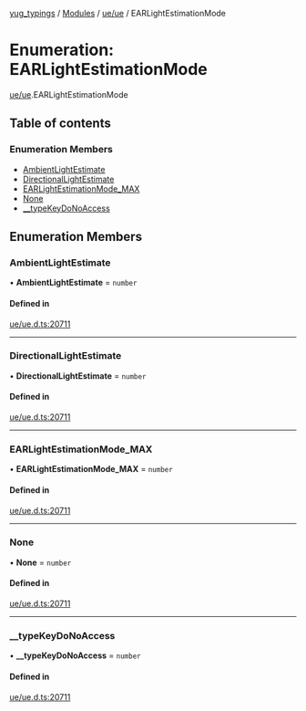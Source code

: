 [yug_typings](../README.md) / [Modules](../modules.md) / [ue/ue](../modules/ue_ue.md) / EARLightEstimationMode

# Enumeration: EARLightEstimationMode

[ue/ue](../modules/ue_ue.md).EARLightEstimationMode

## Table of contents

### Enumeration Members

- [AmbientLightEstimate](ue_ue.EARLightEstimationMode.md#ambientlightestimate)
- [DirectionalLightEstimate](ue_ue.EARLightEstimationMode.md#directionallightestimate)
- [EARLightEstimationMode\_MAX](ue_ue.EARLightEstimationMode.md#earlightestimationmode_max)
- [None](ue_ue.EARLightEstimationMode.md#none)
- [\_\_typeKeyDoNoAccess](ue_ue.EARLightEstimationMode.md#__typekeydonoaccess)

## Enumeration Members

### AmbientLightEstimate

• **AmbientLightEstimate** = `number`

#### Defined in

[ue/ue.d.ts:20711](https://github.com/YugMetaverse/yug_typings/blob/b7d9b19/ue/ue.d.ts#L20711)

___

### DirectionalLightEstimate

• **DirectionalLightEstimate** = `number`

#### Defined in

[ue/ue.d.ts:20711](https://github.com/YugMetaverse/yug_typings/blob/b7d9b19/ue/ue.d.ts#L20711)

___

### EARLightEstimationMode\_MAX

• **EARLightEstimationMode\_MAX** = `number`

#### Defined in

[ue/ue.d.ts:20711](https://github.com/YugMetaverse/yug_typings/blob/b7d9b19/ue/ue.d.ts#L20711)

___

### None

• **None** = `number`

#### Defined in

[ue/ue.d.ts:20711](https://github.com/YugMetaverse/yug_typings/blob/b7d9b19/ue/ue.d.ts#L20711)

___

### \_\_typeKeyDoNoAccess

• **\_\_typeKeyDoNoAccess** = `number`

#### Defined in

[ue/ue.d.ts:20711](https://github.com/YugMetaverse/yug_typings/blob/b7d9b19/ue/ue.d.ts#L20711)
